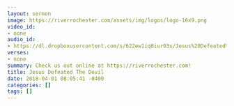 ```yaml
---
layout: sermon
image: https://riverrochester.com/assets/img/logos/logo-16x9.png
video_id:
- none
audio_id:
- https://dl.dropboxusercontent.com/s/622ew1iq8iur03x/Jesus%20Defeated%20The%20Devil.mp3?dl=0
verses:
- none
summary: Check us out online at https://riverrochester.com!
title: Jesus Defeated The Devil
date: 2018-04-01 08:05:41 -0400
categories: []
tags: []
---
```

